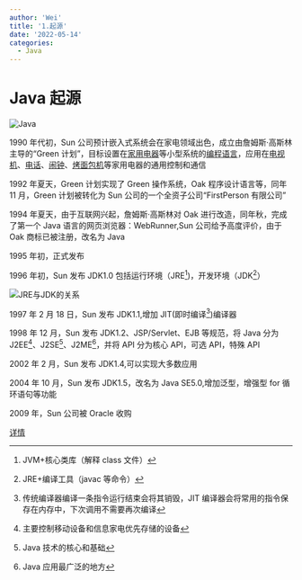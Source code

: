 ```yaml
---
author: 'Wei'
title: '1.起源'
date: '2022-05-14'
categories:
  - Java
---
```


# Java 起源

![Java][java]

1990 年代初，Sun 公司预计嵌入式系统会在家电领域出色，成立由詹姆斯·高斯林主导的“Green 计划”，目标设置在[家用电器](https://zh.wikipedia.org/wiki/家用电器)等小型系统的[编程语言](https://zh.wikipedia.org/wiki/程式語言)，应用在[电视机](https://zh.wikipedia.org/wiki/电视机)、[电话](https://zh.wikipedia.org/wiki/电话)、[闹钟](https://zh.wikipedia.org/wiki/闹钟)、[烤面包机](https://zh.wikipedia.org/wiki/烤面包机)等家用电器的通用控制和通信

1992 年夏天，Green 计划实现了 Green 操作系统，Oak 程序设计语言等，同年 11 月，Green 计划被转化为 Sun 公司的一个全资子公司“FirstPerson 有限公司”

1994 年夏天，由于互联网兴起，詹姆斯·高斯林对 Oak 进行改造，同年秋，完成了第一个 Java 语言的网页浏览器：WebRunner,Sun 公司给予高度评价，由于 Oak 商标已被注册，改名为 Java

1995 年初，正式发布

1996 年初，Sun 发布 JDK1.0 包括运行环境（JRE[^1])，开发环境（JDK[^2]）

![JRE与JDK的关系](https://img-blog.csdn.net/20171221220833133?watermark/2/text/aHR0cDovL2Jsb2cuY3Nkbi5uZXQva2luZ3Njb21pbmc=/font/5a6L5L2T/fontsize/400/fill/I0JBQkFCMA==/dissolve/70/gravity/SouthEast)

1997 年 2 月 18 日，Sun 发布 JDK1.1,增加 JIT(即时编译[^3])编译器

1998 年 12 月，Sun 发布 JDK1.2、JSP/Servlet、EJB 等规范，将 Java 分为 J2EE[^4]、J2SE[^5]、J2ME[^6]，并将 API 分为核心 API，可选 API，特殊 API

2002 年 2 月，Sun 发布 JDK1.4,可以实现大多数应用

2004 年 10 月，Sun 发布 JDK1.5，改名为 Java SE5.0,增加泛型，增强型 for 循环语句等功能

2009 年，Sun 公司被 Oracle 收购

[详情](https://blog.csdn.net/calm_encode/article/details/106642555)

[java]: https://s2.loli.net/2022/05/15/bCdIf8KlzJvNeR7.png

[^1]: JVM+核心类库（解释 class 文件）
[^2]: JRE+编译工具（javac 等命令）
[^3]: 传统编译器编译一条指令运行结束会将其销毁，JIT 编译器会将常用的指令保存在内存中，下次调用不需要再次编译
[^4]: 主要控制移动设备和信息家电优先存储的设备
[^5]: Java 技术的核心和基础
[^6]: Java 应用最广泛的地方
